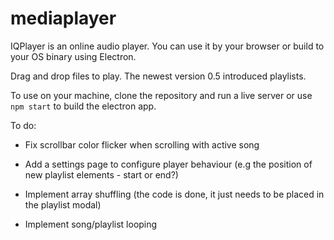 # mediaplayer

IQPlayer is an online audio player. You can use it by your browser or build to your OS binary using Electron.

Drag and drop files to play.
The newest version 0.5 introduced playlists.

To use on your machine, clone the repository and run a live server or use `npm start` to build the electron app.

To do:

- Fix scrollbar color flicker when scrolling with active song

- Add a settings page to configure player behaviour (e.g the position of new playlist elements - start or end?)

- Implement array shuffling (the code is done, it just needs to be placed in the playlist modal)

- Implement song/playlist looping